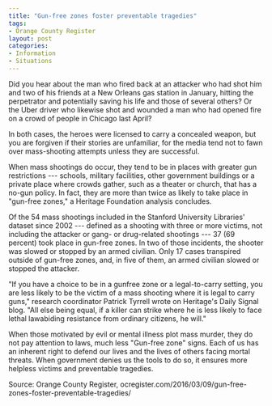 ```yaml
---
title: "Gun-free zones foster preventable tragedies"
tags:
- Orange County Register
layout: post
categories:
- Information
- Situations
---
```


Did you hear about the man who fired back at an attacker who had shot him and two of his friends at a New Orleans gas station in January, hitting the perpetrator and potentially saving his life and those of several others? Or the Uber driver who likewise shot and wounded a man who had opened fire on a crowd of people in Chicago last April?

In both cases, the heroes were licensed to carry a concealed weapon, but you are forgiven if their stories are unfamiliar, for the media tend not to fawn over mass-shooting attempts unless they are successful.

When mass shootings do occur, they tend to be in places with greater gun restrictions --- schools, military facilities, other government buildings or a private place where crowds gather, such as a theater or church, that has a no-gun policy. In fact, they are more than twice as likely to take place in "gun-free zones," a Heritage Foundation analysis concludes.

Of the 54 mass shootings included in the Stanford University Libraries' dataset since 2002 --- defined as a shooting with three or more victims, not including the attacker or gang- or drug-related shootings --- 37 (69 percent) took place in gun-free zones. In two of those incidents, the shooter was slowed or stopped by an armed civilian. Only 17 cases transpired outside of gun-free zones, and, in five of them, an armed civilian slowed or stopped the attacker.

"If you have a choice to be in a gunfree zone or a legal-to-carry setting, you are less likely to be the victim of a mass shooting where it is legal to carry guns," research coordinator Patrick Tyrrell wrote on Heritage's Daily Signal blog. "All else being equal, if a killer can strike where he is less likely to face lethal lawabiding resistance from ordinary citizens, he will."

When those motivated by evil or mental illness plot mass murder, they do not pay attention to laws, much less "Gun-free zone" signs. Each of us has an inherent right to defend our lives and the lives of others facing mortal threats. When government denies us the tools to do so, it ensures more helpless victims and preventable tragedies.

Source: Orange County Register, ocregister.com/2016/03/09/gun-free-zones-foster-preventable-tragedies/
